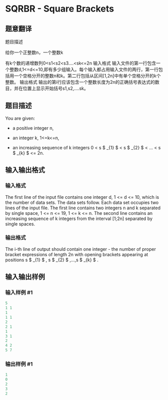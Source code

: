 # SQRBR - Square Brackets

## 题意翻译

题目描述

给你一个正整数n，一个整数k

有k个数的递增数列0<s1<s2<s3....<sk<=2n 输入格式 输入文件的第一行包含一个整数d,1<=d<=10,即有多少组输入。每个输入都占用输入文件的两行，第一行包括用一个空格分开的整数n和k。第二行包括从区间[1,2n]中有单个空格分开的k个整数。 输出格式 输出的第i行应该包含一个整数长度为2n的正确括号表达式的数目，并在位置上显示开始括号s1,s2,....sk。

## 题目描述

 You are given:

- a positive integer n,

- an integer k, 1<=k<=n,

- an increasing sequence of k integers 0 < s $ _{1} $ < s $ _{2} $ < ... < s $ _{k} $ <= 2n.

## 输入输出格式

### 输入格式

 The first line of the input file contains one integer d, 1 <= d <= 10, which is the number of data sets. The data sets follow. Each data set occupies two lines of the input file. The first line contains two integers n and k separated by single space, 1 <= n <= 19, 1 <= k <= n. The second line contains an increasing sequence of k integers from the interval \[1;2n\] separated by single spaces.

### 输出格式

 The i-th line of output should contain one integer - the number of proper bracket expressions of length 2n with opening brackets appearing at positions s $ _{1} $ , s $ _{2} $ ,...,s $ _{k} $ .

## 输入输出样例

### 输入样例 #1

```cpp
5 
1 1 
1 
1 1 
2 
2 1 
1 
3 1 
2 
4 2 
5 7
```


### 输出样例 #1

```cpp
1 
0 
2 
3 
2
```


